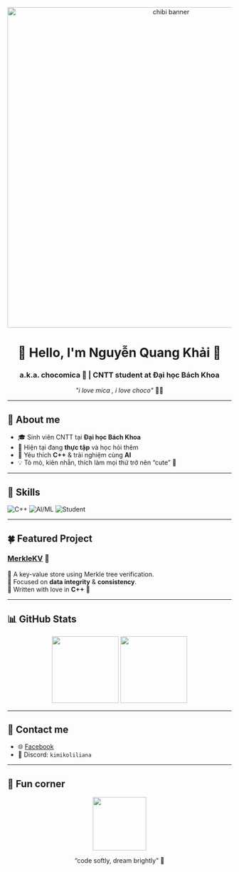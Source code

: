 <!-- Banner -->
<p align="center">
  <img src="<https://www.pinterest.com/pin/578290408441044136/>" alt="chibi banner" width="720">
</p>

<h1 align="center">🌸 Hello, I'm Nguyễn Quang Khải 🌸</h1>
<h3 align="center">a.k.a. chocomica 🐰 | CNTT student at Đại học Bách Khoa</h3>

<p align="center"><i>"i love mica , i love choco"</i> 🍫✨</p>

---

## 🐇 About me
- 🎓 Sinh viên CNTT tại **Đại học Bách Khoa**  
- 🌱 Hiện tại đang **thực tập** và học hỏi thêm  
- 🖤 Yêu thích **C++** & trải nghiệm cùng **AI**  
- 💡 Tò mò, kiên nhẫn, thích làm mọi thứ trở nên “cute” 🌸

---

## 🍬 Skills
<p>
  <img alt="C++" src="https://img.shields.io/badge/C++-f7f9ff?logo=cplusplus&logoColor=5e92f2&style=for-the-badge">
  <img alt="AI/ML" src="https://img.shields.io/badge/AI-fffbea?logo=openai&logoColor=f6c90e&style=for-the-badge">
  <img alt="Student" src="https://img.shields.io/badge/Learning-Everday-fff5f7?style=for-the-badge&color=ffd6a5">
</p>

---

## 🍀 Featured Project
### [MerkleKV](https://github.com/NQKhaixyz/MerkleKV) 🌸  
🔹 A key-value store using Merkle tree verification.  
🔹 Focused on **data integrity** & **consistency**.  
🔹 Written with love in **C++** 🐇

---

## 📊 GitHub Stats
<p align="center">
  <img src="https://github-readme-stats.vercel.app/api?username=NQKhaixyz&show_icons=true&hide_title=true&theme=tokyonight&hide_border=true&custom_title=Stats&include_all_commits=true" height="150">
  <img src="https://github-readme-stats.vercel.app/api/top-langs/?username=NQKhaixyz&layout=compact&theme=tokyonight&hide_border=true" height="150">
</p>

---

## 💌 Contact me
- 🌐 [Facebook](https://www.facebook.com/NQKhai2k6)  
- 🐾 Discord: `kimikoliliana`

---

## 🐾 Fun corner
<p align="center">
  <img src="https://raw.githubusercontent.com/NQKhaixyz/NQKhaixyz/main/assets/cute-stamp.gif" width="120">
</p>

<p align="center">“code softly, dream brightly” 🌸</p>
